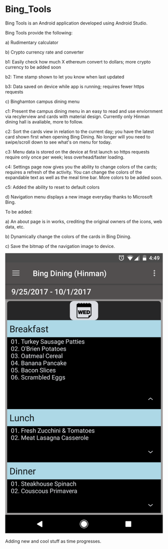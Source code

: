 # Bing_Tools
Bing Tools is an Android application developed using Android Studio.

Bing Tools provide the following:

a) Rudimentary calculator

b) Crypto currency rate and converter 

  b1: Easily check how much X ethereum convert to dollars; more crypto currency to be added soon

  b2: Time stamp shown to let you know when last updated
  
  b3: Data saved on device while app is running; requires fewer https requests
  
c) Binghamton campus dining menu

  c1: Present the campus dining menu in an easy to read and use enviornment via recylerview and cards with material design. Currently only       Hinman dining hall is avaliable, more to follow.
  
  c2: Sort the cards view in relation to the current day; you have the latest card shown first when opening Bing Dining. No longer will         you need to swipe/scroll down to see what's on menu for today.
  
  c3: Menu data is stored on the device at first launch so https requests require only once per week; less overhead/faster loading.
  
  c4: Settings page now gives you the ability to change colors of the cards; requires a refresh of the activity. You can change the       colors of the expandable text as well as the meal time bar. More colors to be added soon.
  
  c5: Added the ability to reset to default colors
  
d) Navigation menu displays a new image everyday thanks to Microsoft Bing.
  
To be added:

a) An about page is in works, crediting the original owners of the icons, web data, etc.

b) Dynamically change the colors of the cards in Bing Dining.

c) Save the bitmap of the navigation image to device. 

![Alt text](app/Bing_Tools_1.png "Bing_Tools_1")


Adding new and cool stuff as time progresses.
